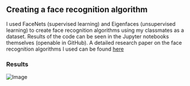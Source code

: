 ## Creating a face recognition algorithm
I used FaceNets (supervised learning) and Eigenfaces (unsupervised learning) to create face recognition algorithms using my classmates as a dataset. Results of the code can be seen in the Jupyter notebooks themselves (openable in GitHub). A detailed research paper on the face recognition algorithms I used can be found [here](https://docs.google.com/document/d/1598xceIfkDeDQmPRQhCrsC8KbZ0vLFTGVJUl3PAp99o/edit?usp=sharing)

### Results
![Image](https://user-images.githubusercontent.com/35256233/71884332-11ed8400-3173-11ea-80e0-4c1e7fc230d8.png)

